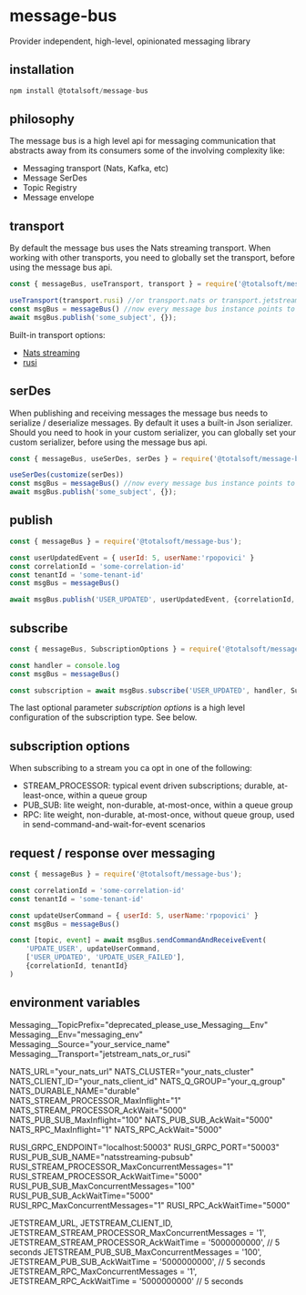 # message-bus
Provider independent, high-level, opinionated messaging library

## installation
```javascript
npm install @totalsoft/message-bus
```

## philosophy
The message bus is a high level api for messaging communication that abstracts away from its consumers some of the involving complexity like:
 - Messaging transport (Nats, Kafka, etc)
 - Message SerDes
 - Topic Registry
 - Message envelope

## transport
By default the message bus uses the Nats streaming transport. When working with other transports, you need to globally set the transport, before using the message bus api.
```javascript
const { messageBus, useTransport, transport } = require('@totalsoft/message-bus');

useTransport(transport.rusi) //or transport.nats or transport.jetstream
const msgBus = messageBus() //now every message bus instance points to that transport
await msgBus.publish('some_subject', {});
```

Built-in transport options:
- [Nats streaming](https://github.com/nats-io/nats-streaming-server)
- [rusi](https://github.com/osstotalsoft/rusi)

## serDes
When publishing and receiving messages the message bus needs to serialize / deserialize messages. By default it uses a built-in Json serializer. Should you need to hook in your custom serializer, you can globally set your custom serializer, before using the message bus api.

```javascript
const { messageBus, useSerDes, serDes } = require('@totalsoft/message-bus');

useSerDes(customize(serDes))
const msgBus = messageBus() //now every message bus instance points to that serDes
await msgBus.publish('some_subject', {});
```

## publish
```javascript
const { messageBus } = require('@totalsoft/message-bus');

const userUpdatedEvent = { userId: 5, userName:'rpopovici' }
const correlationId = 'some-correlation-id'
const tenantId = 'some-tenant-id'
const msgBus = messageBus()

await msgBus.publish('USER_UPDATED', userUpdatedEvent, {correlationId, tenantId});
```

## subscribe
```javascript
const { messageBus, SubscriptionOptions } = require('@totalsoft/message-bus');

const handler = console.log
const msgBus = messageBus()

const subscription = await msgBus.subscribe('USER_UPDATED', handler, SubscriptionOptions.STREAM_PROCESSOR)
```
The last optional parameter *subscription options*  is a high level configuration of the subscription type. See below.

## subscription options
When subscribing to a stream you ca opt in one of the following:
 - STREAM_PROCESSOR: typical event driven subscriptions; durable, at-least-once, within a queue group
 - PUB_SUB: lite weight, non-durable, at-most-once, within a queue group
 - RPC: lite weight, non-durable, at-most-once, without queue group, used in send-command-and-wait-for-event scenarios


## request / response over messaging
```javascript
const { messageBus } = require('@totalsoft/message-bus');

const correlationId = 'some-correlation-id'
const tenantId = 'some-tenant-id'

const updateUserCommand = { userId: 5, userName:'rpopovici' }
const msgBus = messageBus()

const [topic, event] = await msgBus.sendCommandAndReceiveEvent(
    'UPDATE_USER', updateUserCommand,
    ['USER_UPDATED', 'UPDATE_USER_FAILED'],
    {correlationId, tenantId}
)
```

## environment variables
Messaging__TopicPrefix="deprecated_please_use_Messaging__Env"
Messaging__Env="messaging_env"
Messaging__Source="your_service_name"
Messaging__Transport="jetstream_nats_or_rusi"

NATS_URL="your_nats_url"
NATS_CLUSTER="your_nats_cluster"
NATS_CLIENT_ID="your_nats_client_id"
NATS_Q_GROUP="your_q_group"
NATS_DURABLE_NAME="durable"
NATS_STREAM_PROCESSOR_MaxInflight="1"
NATS_STREAM_PROCESSOR_AckWait="5000"
NATS_PUB_SUB_MaxInflight="100"
NATS_PUB_SUB_AckWait="5000"
NATS_RPC_MaxInflight="1"
NATS_RPC_AckWait="5000"

RUSI_GRPC_ENDPOINT="localhost:50003"
RUSI_GRPC_PORT="50003"
RUSI_PUB_SUB_NAME="natsstreaming-pubsub"
RUSI_STREAM_PROCESSOR_MaxConcurrentMessages="1"
RUSI_STREAM_PROCESSOR_AckWaitTime="5000"
RUSI_PUB_SUB_MaxConcurrentMessages="100"
RUSI_PUB_SUB_AckWaitTime="5000"
RUSI_RPC_MaxConcurrentMessages="1"
RUSI_RPC_AckWaitTime="5000"

JETSTREAM_URL,
JETSTREAM_CLIENT_ID,
JETSTREAM_STREAM_PROCESSOR_MaxConcurrentMessages = '1',
JETSTREAM_STREAM_PROCESSOR_AckWaitTime = '5000000000', // 5 seconds
JETSTREAM_PUB_SUB_MaxConcurrentMessages = '100',
JETSTREAM_PUB_SUB_AckWaitTime = '5000000000', // 5 seconds
JETSTREAM_RPC_MaxConcurrentMessages = '1',
JETSTREAM_RPC_AckWaitTime = '5000000000' // 5 seconds


